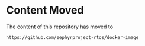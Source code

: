 # Content Moved

The content of this repository has moved to

	https://github.com/zephyrproject-rtos/docker-image
